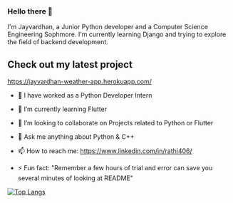 ### Hello there 👋
I'm Jayvardhan, a Junior Python developer and a Computer Science Engineering Sophmore. I'm currently learning Django and trying to explore the field of backend development.  

## Check out my latest project
https://jayvardhan-weather-app.herokuapp.com/

- 🔭 I have worked as a Python Developer Intern

- 🌱 I’m currently learning Flutter

- 👯 I’m looking to collaborate on Projects related to Python or Flutter

- 💬 Ask me anything about Python & C++  

- 📫 How to reach me: https://www.linkedin.com/in/rathi406/

- ⚡ Fun fact: "Remember a few hours of trial and error can save you several minutes of looking at README"

[![Top Langs](https://github-readme-stats.vercel.app/api/top-langs/?username=ComputerScientist-01)](https://github.com/anuraghazra/github-readme-stats)
